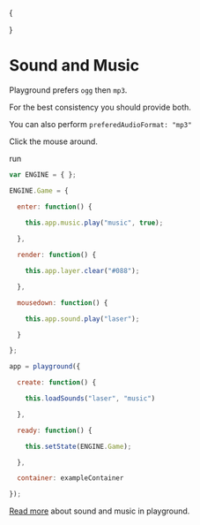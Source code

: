{

}

# Sound and Music

Playground prefers `ogg` then `mp3`. 

For the best consistency you should provide both.

You can also perform `preferedAudioFormat: "mp3"`

Click the mouse around.

run
```javascript
var ENGINE = { };

ENGINE.Game = {

  enter: function() {
    
    this.app.music.play("music", true);

  },

  render: function() {

    this.app.layer.clear("#088");

  },

  mousedown: function() {

    this.app.sound.play("laser");

  }

};

app = playground({

  create: function() {

    this.loadSounds("laser", "music")

  },

  ready: function() {

    this.setState(ENGINE.Game);

  },

  container: exampleContainer

});
```

[Read more](<?=cms::url('playground-sound')?>) about sound and music in playground.